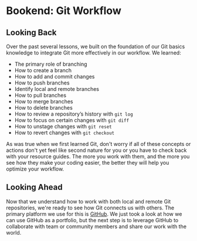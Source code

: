 # Bookend: Git Workflow

## Looking Back

Over the past several lessons, we built on the foundation of our Git basics
knowledge to integrate Git more effectively in our workflow. We learned:

- The primary role of branching
- How to create a branch
- How to add and commit changes
- How to push branches
- Identify local and remote branches
- How to pull branches
- How to merge branches
- How to delete branches
- How to review a repository’s history with `git log`
- How to focus on certain changes with `git diff`
- How to unstage changes with `git reset`
- How to revert changes with `git checkout`

As was true when we first learned Git, don't worry if all of these concepts or
actions don't yet feel like second nature for you or you have to check back with
your resource guides. The more you work with them, and the more you see how they
make your coding easier, the better they will help you optimize your workflow.

## Looking Ahead

Now that we understand how to work with both local and remote Git repositories,
we're ready to see how Git connects us with others. The primary platform we use
for this is [GitHub](https://github.com). We just took a look at how we can use
GitHub as a portfolio, but the next step is to leverage GitHub to collaborate
with team or community members and share our work with the world.
